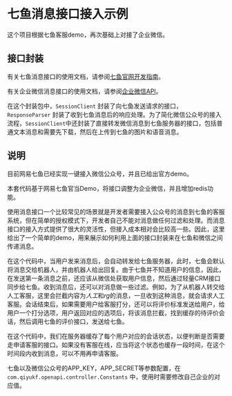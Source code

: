# 七鱼消息接口接入示例

这个项目根据七鱼客服demo，再次基础上对接了企业微信。

## 接口封装

有关七鱼消息接口的使用文档，请参阅[七鱼官网开发指南](http://qiyukf.com/newdoc/html/message_interface.html)。

有关企业微信消息接口的使用文档，请参阅[企业微信API](https://work.weixin.qq.com/api/doc)。

在这个封装包中，`SessionClient` 封装了向七鱼发送请求的接口，`ResponseParser` 封装了收到七鱼消息后的响应处理。为了简化微信公众号的接入流程，`SessionClient`中还封装了直接转发微信消息到七鱼服务器的接口，包括普通文本消息和需要先下载，然后在上传到七鱼的图片和语音消息。

## 说明

目前网易七鱼已经实现一键接入微信公众号，并且已给出官方demo。

本套代码基于网易七鱼官当Demo，将接口调整为企业微信，并且增加redis功能。

使用消息接口一个比较常见的场景就是开发者需要接入公众号的消息到七鱼的客服系统，但在简单的授权模式下，开发者自己不能对消息做任何过滤和处理。而消息接口的接入方式提供了很大的灵活性，但接入成本相对会比较高一些。因此，这里给出了一个简单的demo，用来展示如何利用上面的接口封装来在七鱼和微信之间传递消息。

在这个代码中，当用户发来消息后，会自动转发给七鱼服务器，此时，七鱼会默认将消息交给机器人，并由机器人给出回复。由于七鱼并不知道用户的信息，因此，在发送第一条消息之前，还应该从微信处获取用户信息，然后通过轻量CRM接口同步给七鱼。收到消息后，还可以对消息做一些过滤。例如，为了从机器人转交给人工客服，这里会拦截内容为*人工*和*rg*的消息，一旦收到这种消息，就会请求人工客服。会话结束后，如果需要用户给客服打分，还可以将评价标准发送给用户，给用户一个打分选项，用户返回对应的选项后，将该消息拦截，找到缓存的待评价会话，然后调用七鱼的评价接口，发送给七鱼。

在这个代码中，我们在服务器缓存了每个用户对应的会话状态，以便判断是否需要走申请客服的接口。如果没有客服在线，应当将这个状态也缓存一段时间，在这个时间段内收到消息，可以不用再申请客服。

七鱼以及微信公众号的APP_KEY，APP_SECRET等参数配置，在 `com.qiyukf.openapi.controller.Constants` 中，使用时需要修改自己企业的对应值。
